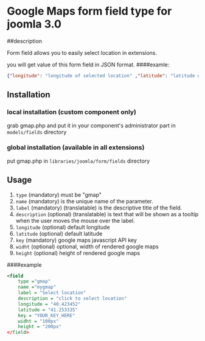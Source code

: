 Google Maps form field type for joomla 3.0
====================



##description 

Form field allows you to easily select location in extensions. 

you will get value of this form field in JSON format.
####examle:

```json
{"longitude": "longitude of selected location" ,"latitude": "latitude of selected location" ,"address":"address of selected location in english"}
```




## Installation



### local installation (custom component only)

grab gmap.php and put it in your component's administrator part in `models/fields` directory

### global installation (available in all extensions)
put gmap.php in `libraries/joomla/form/fields` directory

## Usage

1. `type` (mandatory) must be "gmap"
2. `name` (mandatory) is the unique name of the parameter.
3. `label` (mandatory) (translatable) is the descriptive title of the field.
4. `description` (optional) (translatable) is text that will be shown as a tooltip when the user moves the mouse over the label.
5. `longitude` (optional) default longitude
6. `latitude` (optional) default latitude
7. `key` (mandatory) google maps javascript API key
8. `widht` (optional) optional, width of rendered google maps
9. `height` (optional) height of rendered google maps

####example

```xml
<field
    type ="gmap" 
    name ="mygmap" 
    label = "Select location" 
    description = "click to select location"
    longitude = "40.423452" 
    latitude = "41.253335"  
    key = "YOUR_KEY_HERE"
    widht = "100px" 
    height = "200px" 
</field>
```
